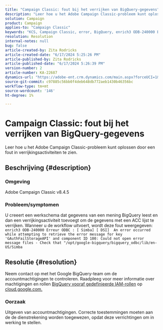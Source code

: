 ```yaml
---
title: "Campaign Classic: fout bij het verrijken van BigQuery-gegevens"
description: "Leer hoe u het Adobe Campaign Classic-probleem kunt oplossen door een fout in verrijkingsactiviteiten te zien."
solution: Campaign
product: Campaign
applies-to: "Campaign Classic"
keywords: "KCS, Campaign Classic, error, BigQuery, enrich3 ODB-240000 Erreur ODBC"
resolution: Resolution
internal-notes: null
bug: false
article-created-by: Zita Rodricks
article-created-date: "6/17/2024 5:25:26 PM"
article-published-by: Zita Rodricks
article-published-date: "6/17/2024 5:26:39 PM"
version-number: 2
article-number: KA-22687
dynamics-url: "https://adobe-ent.crm.dynamics.com/main.aspx?forceUCI=1&pagetype=entityrecord&etn=knowledgearticle&id=6b202792-ce2c-ef11-840a-002248084fbb"
source-git-commit: c97885c56bb0f4deb648db772aeb1430b46356bc
workflow-type: tm+mt
source-wordcount: '146'
ht-degree: 1%

---
```


# Campaign Classic: fout bij het verrijken van BigQuery-gegevens


Leer hoe u het Adobe Campaign Classic-probleem kunt oplossen door een fout in verrijkingsactiviteiten te zien.

## Beschrijving {#description}


### Omgeving

Adobe Campaign Classic v8.4.5



### Probleem/symptomen

U creeert een werkschema dat gegevens van een mening BigQuery leest en dan een verrijkingsactiviteit toevoegt om de gegevens met een ACC lijst te verrijken. Wanneer u de workflow uitvoert, wordt deze fout weergegeven:  
`enrich3 ODB-240000 Erreur ODBC : [ Simba] [ DSI]  An error occurred while attempting to retrieve the error message for key 'GAuthFailStorageAPI' and component ID 100: Could not open error message files - Check that "/opt/google-bigquery/bigquery_odbc/lib/en-US/Simba`


## Resolutie {#resolution}


Neem contact op met het Google BigQuery-team om de accountmachtigingen te controleren. Raadpleeg voor meer informatie over machtigingen en rollen [BigQuery vooraf gedefinieerde IAM-rollen](https://cloud.google.com/bigquery/docs/access-control#bigquery) op [cloud.google.com.](https://cloud.google.com.)

### <b>Oorzaak</b>

Uitgeven van accountmachtigingen. Correcte toestemmingen moeten aan de de dienstrekening worden toegewezen, opdat deze verrichtingen om in werking te stellen.

